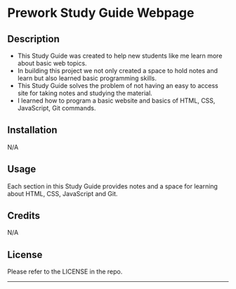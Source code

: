 # Prework Study Guide Webpage

## Description
- This Study Guide was created to help new students like me learn more about basic web topics.
- In building this project we not only created a space to hold notes and learn but also learned basic programming skills.
- This Study Guide solves the problem of not having an easy to access site for taking notes and studying the material.
- I learned how to program a basic website and basics of HTML, CSS, JavaScript, Git commands.

## Installation

N/A

## Usage

Each section in this Study Guide provides notes and a space for learning about HTML, CSS, JavaScript and Git. 

## Credits

N/A

## License

Please refer to the LICENSE in the repo.

---

